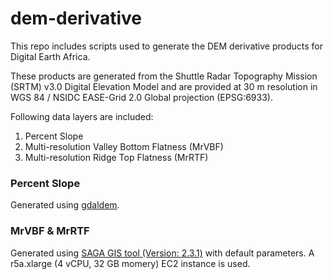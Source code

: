 # dem-derivative


This repo includes scripts used to generate the DEM derivative products for Digital Earth Africa.

These products are generated from the Shuttle Radar Topography Mission (SRTM) v3.0 Digital Elevation Model and are provided at 30 m resolution in WGS 84 / NSIDC EASE-Grid 2.0 Global projection (EPSG:6933).

Following data layers are included:
1. Percent Slope
2. Multi-resolution Valley Bottom Flatness (MrVBF)
3. Multi-resolution Ridge Top Flatness (MrRTF)


### Percent Slope
Generated using [gdaldem](https://gdal.org/programs/gdaldem.html).

### MrVBF & MrRTF
Generated using [SAGA GIS tool (Version: 2.3.1)](http://www.saga-gis.org/saga_tool_doc/2.3.0/ta_morphometry_8.html) with default parameters.
A r5a.xlarge (4	vCPU, 32 GB momery) EC2 instance is used.

